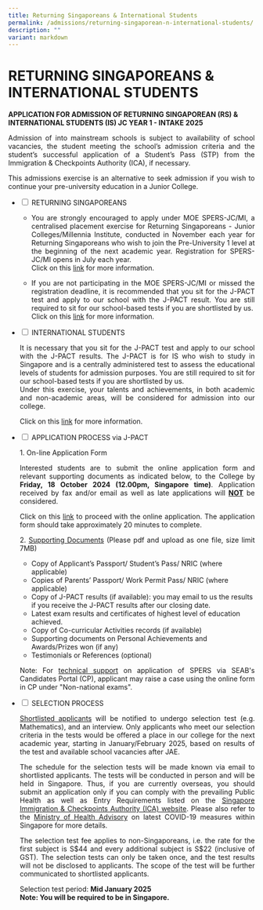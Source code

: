 ```yaml
---
title: Returning Singaporeans & International Students
permalink: /admissions/returning-singaporean-n-international-students/
description: ""
variant: markdown
---
```

# RETURNING SINGAPOREANS &amp; INTERNATIONAL STUDENTS

**APPLICATION FOR ADMISSION OF RETURNING SINGAPOREAN (RS) &amp; INTERNATIONAL STUDENTS (IS) JC YEAR 1 - INTAKE 2025**

<p style="text-align: justify;">Admission of into mainstream schools is subject to availability of school vacancies, the student meeting the school’s admission criteria and the student’s successful application of a Student’s Pass (STP) from the Immigration &amp; Checkpoints Authority (ICA), if necessary.&nbsp;</p>

<p style="text-align: justify;">This admissions exercise is an alternative to seek admission if you wish to continue your pre-university education in a Junior College.</p>

<ul class="jekyllcodex_accordion">
  <li>
    <input type="checkbox" id="accordion1">
    <label for="accordion1">RETURNING SINGAPOREANS</label>
    <div>
			<ul>
				<li>
			<p style="text-align: justify;">You are strongly encouraged to apply under MOE SPERS-JC/MI, a centralised placement exercise for Returning Singaporeans - Junior Colleges/Millennia Institute, conducted in November each year for Returning Singaporeans who wish to join the Pre-University 1 level at the beginning of the next academic year. Registration for SPERS-JC/MI opens in July each year.<br>  Click on this <a href="https://www.moe.gov.sg/returning-singaporeans/post-secondary/spers" target="_blank">link</a> for more information.</p>
				</li>
				<li>
			<p style="text-align: justify;">If you are not participating in the MOE SPERS-JC/MI or missed the registration deadline, it is recommended that you sit for the J-PACT test and apply to our school with the J-PACT result. You are still required to sit for our school-based tests if you are shortlisted by us.<br>  Click on this <a href="http://www.pact.sg/" target="_blank">link</a> for more information.</p>
				</li>
			</ul>
    </div>
	</li> 
  <li>
    <input type="checkbox" id="accordion2">
    <label for="accordion2">INTERNATIONAL STUDENTS</label>
    <div>
			<p style="text-align: justify;">It is necessary that you sit for the J-PACT test and apply to our school with the J-PACT results. The J-PACT is for IS who wish to study in Singapore and is a centrally administered test to assess the educational levels of students for admission purposes.  You are still required to sit for our school-based tests if you are shortlisted by us. <br> Under this exercise, your talents and achievements, in both academic and non-academic areas, will be considered for admission into our college.</p>
						<p style="text-align: justify;">Click on this <a href="http://www.pact.sg/" target="_blank">link</a> for more information.</p>
    </div>
	</li> 
	  <li>
    <input type="checkbox" id="accordion3">
    <label for="accordion3">APPLICATION PROCESS via J-PACT</label>
    <div>
			<p style="text-align: justify;">1.  On-line Application Form</p>
			<p style="text-align: justify;">Interested students are to submit the online application form and relevant supporting documents as indicated below, to the College by <b>Friday, 18 October 2024 (12.00pm, Singapore time)</b>. Application received by fax and/or email as well as late applications will <b><u>NOT</u></b> be considered.</p>
			<p style="text-align: justify;">Click on this&nbsp;<a href="https://form.gov.sg/6584f684e6382400126bfcda" target="_blank">link</a>&nbsp;to proceed with the online&nbsp;application. The application form should take approximately 20 minutes to&nbsp;complete.</p>
			<p style="text-align: justify;">2. <u>Supporting Documents</u> (Please pdf and upload as one file, size limit 7MB)</p>
			<ul>
				<li>Copy of Applicant’s Passport/ Student’s Pass/ NRIC (where applicable)</li>
				<li>Copies of Parents’ Passport/ Work Permit Pass/ NRIC (where applicable)</li>
				<li>Copy of J-PACT results (if available): you may email to us the results if you receive the J-PACT results after our closing date.</li>
				<li>Latest exam results and certificates of highest level of education achieved.</li>
				<li>Copy of Co-curricular Activities records (if available)</li>
				<li>Supporting documents on Personal Achievements and Awards/Prizes won (if any)</li>
				<li>Testimonials or References (optional)</li>
			</ul>
			<p style="text-align: justify;">Note: For <a href="https://myexams.seab.gov.sg/auth/login" target="_blank">technical support</a> on application of SPERS via SEAB's Candidates Portal (CP), applicant may raise a case using the online form in CP under "Non-national exams".</p>
    </div>
	</li> 
	  <li>
    <input type="checkbox" id="accordion4">
    <label for="accordion4">SELECTION PROCESS</label>
    <div>
			<p style="text-align: justify;"><u>Shortlisted applicants</u> will be notified to undergo selection test (e.g. Mathematics), and an interview. Only applicants who meet our selection criteria in the tests would be offered a place in our college for the next academic year, starting in January/February 2025, based on results of the test and available school vacancies after JAE.</p>
			<p style="text-align: justify;">The schedule for the selection tests will be made known via email to shortlisted applicants. The tests will be conducted in person and will be held in Singapore. Thus, if you are currently overseas, you should submit an application only if you can comply with the prevailing Public Health as well as Entry Requirements listed on the&nbsp;<a href="https://www.ica.gov.sg/enter-transit-depart/entering-singapore" target="_blank">Singapore Immigration &amp; Checkpoints Authority (ICA) website</a>. Please also refer to the&nbsp;<a href="https://www.moh.gov.sg/covid-19-phase-advisory" target="_blank">Ministry of Health Advisory</a>&nbsp;on latest COVID-19 measures within Singapore for more details.</p>
			<p style="text-align: justify;">The selection test fee applies to non-Singaporeans, i.e. the rate for the first subject is S$44 and every additional subject is S$22 (inclusive of GST). The selection tests can only be taken once, and the test results will not be disclosed to applicants. The scope of the test will be further communicated to shortlisted applicants.</p>
			<p style="text-align: justify;">Selection test period: <b>Mid January 2025</b> 
				<br><b>Note: You will be required to be in Singapore.</b></p>
    </div>
	</li> 
	</ul>